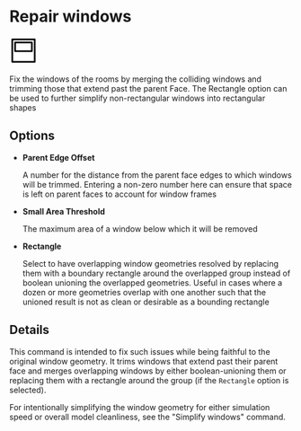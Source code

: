 # Repair windows
<img src="images/repair-windows.svg" width="50" height="50"> 

Fix the windows of the rooms by merging the colliding windows and trimming those that extend past the parent Face. The Rectangle option can be used to further simplify non-rectangular windows into rectangular shapes

## Options

* **Parent Edge Offset**

  A number for the distance from the parent face edges to which windows will be trimmed. Entering a non-zero number here can ensure that space is left on parent faces to account for window frames

* **Small Area Threshold**

  The maximum area of a window below which it will be removed

* **Rectangle**

  Select to have overlapping window geometries resolved by replacing them with a boundary rectangle around the overlapped group instead of boolean unioning the overlapped geometries. Useful in cases where a dozen or more geometries overlap with one another such that the unioned result is not as clean or desirable as a bounding rectangle

## Details

This command is intended to fix such issues while being faithful to the original window geometry. It trims windows that extend past their parent face and merges overlapping windows by either boolean-unioning them or replacing them with a rectangle around the group (if the `Rectangle` option is selected).

For intentionally simplifying the window geometry for either simulation speed or overall model cleanliness, see the "Simplify windows" command.